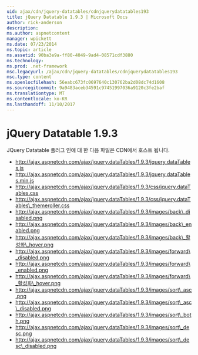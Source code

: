 ```yaml
---
uid: ajax/cdn/jquery-datatables/cdnjquerydatatables193
title: jQuery Datatable 1.9.3 | Microsoft Docs
author: rick-anderson
description: 
ms.author: aspnetcontent
manager: wpickett
ms.date: 07/23/2014
ms.topic: article
ms.assetid: 90ba3e9a-ff80-4049-9ad4-08571cdf3880
ms.technology: 
ms.prod: .net-framework
msc.legacyurl: /ajax/cdn/jquery-datatables/cdnjquerydatatables193
msc.type: content
ms.openlocfilehash: 56eabc673fc0697640c130762ba2d08dc74d1608
ms.sourcegitcommit: 9a9483aceb34591c97451997036a9120c3fe2baf
ms.translationtype: MT
ms.contentlocale: ko-KR
ms.lasthandoff: 11/10/2017
---
```

<a name="jquery-datatables-193"></a>jQuery Datatable 1.9.3
====================
JQuery Datatable 플러그 인에 대 한 다음 파일은 CDN에서 호스트 됩니다.

- http://ajax.aspnetcdn.com/ajax/jquery.dataTables/1.9.3/jquery.dataTables.js
- http://ajax.aspnetcdn.com/ajax/jquery.dataTables/1.9.3/jquery.dataTables.min.js
- http://ajax.aspnetcdn.com/ajax/jquery.dataTables/1.9.3/css/jquery.dataTables.css
- http://ajax.aspnetcdn.com/ajax/jquery.dataTables/1.9.3/css/jquery.dataTables\_themeroller.css
- http://ajax.aspnetcdn.com/ajax/jquery.dataTables/1.9.3/images/back\_disabled.png
- http://ajax.aspnetcdn.com/ajax/jquery.dataTables/1.9.3/images/back\_enabled.png
- http://ajax.aspnetcdn.com/ajax/jquery.dataTables/1.9.3/images/back\_활성화\_hover.png
- http://ajax.aspnetcdn.com/ajax/jquery.dataTables/1.9.3/images/forward\_disabled.png
- http://ajax.aspnetcdn.com/ajax/jquery.dataTables/1.9.3/images/forward\_enabled.png
- http://ajax.aspnetcdn.com/ajax/jquery.dataTables/1.9.3/images/forward\_활성화\_hover.png
- http://ajax.aspnetcdn.com/ajax/jquery.dataTables/1.9.3/images/sort\_asc.png
- http://ajax.aspnetcdn.com/ajax/jquery.dataTables/1.9.3/images/sort\_asc\_disabled.png
- http://ajax.aspnetcdn.com/ajax/jquery.dataTables/1.9.3/images/sort\_both.png
- http://ajax.aspnetcdn.com/ajax/jquery.dataTables/1.9.3/images/sort\_desc.png
- http://ajax.aspnetcdn.com/ajax/jquery.dataTables/1.9.3/images/sort\_desc\_disabled.png
